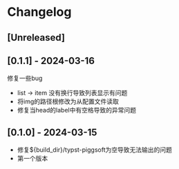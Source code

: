 # Changelog

## [Unreleased]

## [0.1.1] - 2024-03-16

修复一些bug

- list -> item 没有换行导致列表显示有问题
- 将img的路径根修改为从配置文件读取
- 修复当head的label中有空格导致的异常问题

## [0.1.0] - 2024-03-15

- 修复${build_dir}/typst-piggsoft为空导致无法输出的问题
- 第一个版本
